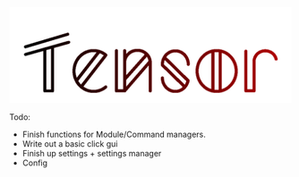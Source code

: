 ![logo](https://github.com/IUDevman/Tensor/blob/main/src/main/resources/assets/tensor/logo.png)

Todo:
- Finish functions for Module/Command managers.
- Write out a basic click gui
- Finish up settings + settings manager
- Config
